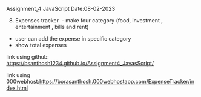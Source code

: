 Assignment_4 JavaScript Date:08-02-2023

8) Expenses tracker  - make four category (food, investment , entertainment , bills and rent) 
- user can add the expense in specific category 
- show total expenses


link using github: https://bsanthosh1234.github.io/Assignment4_JavasScript/

link using 000webhost:https://borasanthosh.000webhostapp.com/ExpenseTracker/index.html
